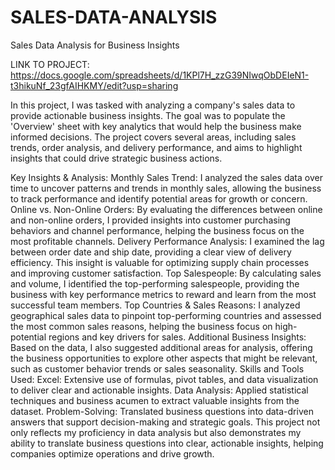 # SALES-DATA-ANALYSIS
Sales Data Analysis for Business Insights


LINK TO PROJECT: https://docs.google.com/spreadsheets/d/1KPl7H_zzG39NIwqObDEIeN1-t3hikuNf_23gfAIHKMY/edit?usp=sharing

In this project, I was tasked with analyzing a company's sales data to provide actionable business insights. The goal was to populate the 'Overview' sheet with key analytics that would help the business make informed decisions. The project covers several areas, including sales trends, order analysis, and delivery performance, and aims to highlight insights that could drive strategic business actions.

Key Insights & Analysis:
Monthly Sales Trend: I analyzed the sales data over time to uncover patterns and trends in monthly sales, allowing the business to track performance and identify potential areas for growth or concern.
Online vs. Non-Online Orders: By evaluating the differences between online and non-online orders, I provided insights into customer purchasing behaviors and channel performance, helping the business focus on the most profitable channels.
Delivery Performance Analysis: I examined the lag between order date and ship date, providing a clear view of delivery efficiency. This insight is valuable for optimizing supply chain processes and improving customer satisfaction.
Top Salespeople: By calculating sales and volume, I identified the top-performing salespeople, providing the business with key performance metrics to reward and learn from the most successful team members.
Top Countries & Sales Reasons: I analyzed geographical sales data to pinpoint top-performing countries and assessed the most common sales reasons, helping the business focus on high-potential regions and key drivers for sales.
Additional Business Insights: Based on the data, I also suggested additional areas for analysis, offering the business opportunities to explore other aspects that might be relevant, such as customer behavior trends or sales seasonality.
Skills and Tools Used:
Excel: Extensive use of formulas, pivot tables, and data visualization to deliver clear and actionable insights.
Data Analysis: Applied statistical techniques and business acumen to extract valuable insights from the dataset.
Problem-Solving: Translated business questions into data-driven answers that support decision-making and strategic goals.
This project not only reflects my proficiency in data analysis but also demonstrates my ability to translate business questions into clear, actionable insights, helping companies optimize operations and drive growth.

